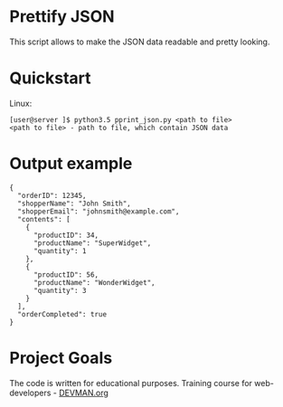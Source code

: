 # Prettify JSON

This script allows to make the JSON data readable and pretty looking.

# Quickstart

Linux:

    [user@server ]$ python3.5 pprint_json.py <path to file>
    <path to file> - path to file, which contain JSON data


# Output example

    {
      "orderID": 12345,
      "shopperName": "John Smith",
      "shopperEmail": "johnsmith@example.com",
      "contents": [
        {
          "productID": 34,
          "productName": "SuperWidget",
          "quantity": 1
        },
        {
          "productID": 56,
          "productName": "WonderWidget",
          "quantity": 3
        }
      ],
      "orderCompleted": true
    }

# Project Goals

The code is written for educational purposes. Training course for web-developers - [DEVMAN.org](https://devman.org)
